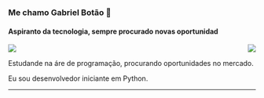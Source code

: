 ### Me chamo Gabriel Botão 👋

#### Aspiranto da tecnologia, sempre procurado novas oportunidad

<div>
  <a href="https://github.com/lordefps">
  <img align='right' src="https://github-readme-stats.vercel.app/api?username=lordefps&show_icons=true&title_color=783c00&text_color=af552e&icon_color=783c00&bg_color=f8efd4&cache_seconds=2300">
  
  </a>
</div>

<div>
  <a href="https://github.com/lordefps">
  <img src="https://img.shields.io/static/v1?label=Overview&message=SEUNOME&color=f8efd4&style=for-the-badge&logo=GitHub">
  </a>
</div>

<p>
  Estudande na áre de programação, procurando oportunidades no mercado.<br/>

  Eu sou desenvolvedor iniciante em Python.
</p>
<hr>
